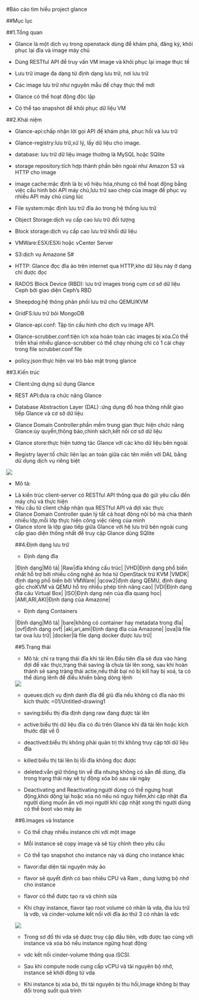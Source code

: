 #Báo cáo tìm hiểu project glance

##Mục lục

##1.Tổng quan

- Glance là một dịch vụ trong openstack dùng để khám phá, đăng ký, khôi phục lại đĩa và image máy chủ

- Dùng RESTful API để truy vấn VM image và khôi phục lại image thực tế

- Lưu trữ image đa dạng từ định dạng lưu trữ, nơi lưu trữ

- Các image lưu trữ như nguyên mẫu để chạy thực thể mới

- Glance có thể hoạt động độc lập

- Có thể tạo snapshot để khôi phục dữ liệu VM

##2.Khái niệm

- Glance-api:chấp nhận lời gọi API	để khám phá, phục hồi và lưu trữ

- Glance-registry:lưu trữ,xử lý, lấy dữ liệu cho image.

- database: lưu trữ dữ liệu image thường là MySQL hoặc SQlite

- storage repository:tích hợp thành phần bên ngoài như Amazon S3 và HTTP cho image

- image cache:mặc định là bị vô hiệu hóa,nhưng có thể hoạt động bằng việc cấu hình bỏi API máy chủ,lưu trữ sao chép của image để phục vụ nhiều API máy chủ cùng lúc

- File system:mặc định lưu trữ đĩa ảo trong hệ thống lưu trữ 

- Object Storage:dịch vụ cấp cao lưu trữ đối tượng

- Block storage:dịch vụ cấp cao lưu trữ khối dữ liệu

- VMWare:ESX/ESXi hoặc vCenter Server

- S3:dịch vụ Amazone S#

- HTTP: Glance đọc đĩa ảo trên internet qua HTTP,kho dữ liệu này ở dạng chỉ được đọc

- RADOS Block Device (RBD):	lưu trữ images trong cụm cơ sở dữ liệu Ceph bởi giao diện Ceph’s RBD

- Sheepdog:hệ thông phân phối lưu trữ cho QEMU/KVM

- GridFS:lưu trữ bỏi MongoDB

- Glance-api.conf: Tập tin cấu hình cho dịch vụ image API.

- Glance-scrubber.conf:tiện ích xóa hoàn toàn các images bị xóa.Có thể triển khai nhiều glance-scrubber có thể chạy nhưng chỉ có 1 cái chạy trong file scrubber.conf file 

- policy.json:thực hiện vai trò bảo mật trong glance

##3.Kiến trúc

- Client:ứng dựng sử dụng Glance

- REST API:đưa ra chức năng Glance

- Database Abstraction Layer (DAL) :ứng dụng đồ họa thông nhất giao tiếp Glance và cơ sở dữ liệu

- Glance Domain Controller:phần mềm trung gian thực hiện chức năng Glance:ủy quyền,thông báo,chính sách,kết nối cơ sở dữ liệu

- Glance store:thực hiện tương tác Glance với các kho dữ liệu bên ngoài

- Registry layer:tổ chức liên lạc an toàn giữa các tên miền với DAL bằng dử dụng dịch vụ riêng biệt

<img src=http://www.sparkmycloud.com/blog/wp-content/uploads/2016/01/Untitled-drawing11.png>



- Mô tả:
<ul>
<li>Là kiến trúc client-server có RESTful API thông qua đó gửi yêu cầu đến máy chủ và thực hiện</li>
<li>Yêu cầu từ client chấp nhận qua RESTful API và đợi xác thực</li>
<li>Glance Domain Controller quản lý tất cả hoạt động nội bộ mà chia thành nhiều lớp,mỗi lớp thực hiện công việc riêng của mình</li>
<li>Glance store là lớp giao tiếp giữa Glance với hệ lưu trữ bên ngoài cung cấp giao diện thống nhất để truy cập Glance dùng SQlite</li>

##4.Định dạng lưu trữ

- Định dạng đĩa

|Định dạng|Mô tả|
|Raw|đĩa không cấu trúc|
|VHD|Định dạng phổ biến nhất hỗ trợ bởi nhiều công nghệ ảo hóa từ OpenStack trừ KVM
|VMDK|định dạng phổ biến bởi VMWare|
|qcow2|định dạng QEMU, định dạng gốc choKVM và QEMU hỗ trọ nhiều phép tính nâng cao|
|VDI|Định dạng đĩa cảu Virtual Box|
|ISO|Định dạng nén của đĩa quang học|
|AMI,ARI,AKI|Định dạng của Amazone|	

- Định dạng Containers

|Định dạng|Mô tả|
|bare|không có container hay metadata trong đĩa|
|ovf|định dạng ovf|
|aki,ari,ami|Định dạng đĩa của Amazone|
|ova|là file tar ova lưu trữ|
|docker|là file dạng docker được lưu trữ|

##5.Trạng thái

- Mô tả: chỉ ra trạng thái đĩa khi tải lên.Đầu tiên đĩa sẽ đưa vào hàng đợi để xác thực,trạng thái saving là chưa tải lên xong, sau khi hoàn thành sẽ sang tràng thái actie,nếu thất bại nó bị kill hay bị xoá, ta có thể dùng lênh để điều khiển bằng dòng lệnh

<img src=http://www.sparkmycloud.com/blog/wp-content/uploads/2016/01/Untitled-drawing1.jpg>

- queues:dịch vụ định danh đĩa để giũ đĩa nếu không có đĩa nào thì kích thước =01/Untitled-drawing1

- saving:biểu thị đĩa định dạng raw đang được tải lên

- active:biểu thị dữ liệu đĩa có đủ trên Glance khi đã tải lên hoặc kích thước đặt về 0

- deactived:biểu thị không phải quản trị thì không truy cập tới dữ liệu đĩa 

- killed:biểu thị tải lên bị lỗi đĩa không đọc được

- deleted:vẫn giữ thông tin về đĩa nhưng không có sẵn để dùng, đĩa trong trạng thái này sẽ tự động xóa bỏ sau vài ngày

- Deactivating and Reactivating:người dùng có thể ngưng hoạt động,khỏi dộng lại hoặc xóa nó nếu nó nguy hiểm,khi cập nhật đĩa người dùng muốn ẩn với mọi người khi cập nhật xong thì người dùng có thể boot vào máy ảo

##6.Images và Instance

- Có thể chạy nhiều instance chỉ với một image

- Mỗi instance sẽ copy image và sẽ tùy chỉnh theo yêu cầu

- Có thể tạo snapshot cho instance này và dùng cho instance khác

- flavor:đại diện tài nguyên máy ảo

- flavor sẽ quyết định có bao nhiêu CPU và Ram , dung lượng bộ nhớ cho instance

- flavor có thể được tạo ra và chỉnh sửa

- Khi chạy instance, flavor tạo root volume có nhãn là vda, đia lưu trữ là vdb, và cinder-volume kết nối với đĩa ảo thứ 3 có nhãn là vdc

<img src=http://www.sparkmycloud.com/blog/wp-content/uploads/2016/01/new.jpg>

- Trong sơ đồ thì vda sẽ được truy cập đầu tiên, vdb được tạo cùng với instance và xóa bỏ nếu instance ngừng hoạt động

- vdc kết nối cinder-volume thông qua iSCSI.

- Sau khi compute node cung cấp vCPU và tài nguyên bộ nhớ, instance sẽ khởi động từ vda

- Khi instance bị xóa bỏ, thì tài nguyên bị thu hồi,image không bị thay đổi trong suốt quá trình